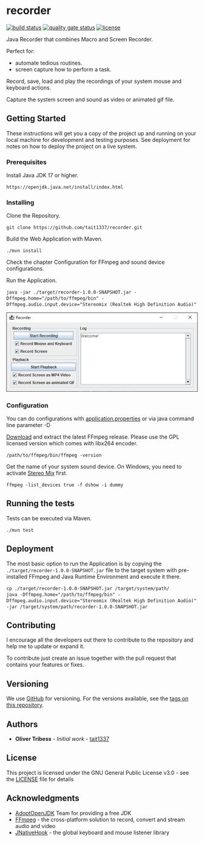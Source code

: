 # recorder
[![build status](https://github.com/Tait1337/recorder/workflows/build/badge.svg)](https://github.com/Tait1337/recorder/actions)
[![quality gate status](https://sonarcloud.io/api/project_badges/measure?project=Tait1337_recorder&metric=alert_status)](https://sonarcloud.io/dashboard?id=Tait1337_recorder)
[![license](https://img.shields.io/github/license/Tait1337/recorder)](LICENSE)

Java Recorder that combines Macro and Screen Recorder.

Perfect for:
- automate tedious routines.
- screen capture how to perform a task.

Record, save, load and play the recordings of your system mouse and keyboard actions.

Capture the system screen and sound as video or animated gif file.

## Getting Started

These instructions will get you a copy of the project up and running on your local machine for development and testing purposes. See deployment for notes on how to deploy the project on a live system.

### Prerequisites

Install Java JDK 17 or higher.
```
https://openjdk.java.net/install/index.html
```

### Installing

Clone the Repository.
```
git clone https://github.com/tait1337/recorder.git
```

Build the Web Application with Maven.
```
./mvn install
```

Check the chapter Configuration for FFmpeg and sound device configurations.

Run the Application.
```
java -jar ./target/recorder-1.0.0-SNAPSHOT.jar -Dffmpeg.home="/path/to/ffmpeg/bin" -Dffmpeg.audio.input.device="Stereomix (Realtek High Definition Audio)"
```

![Screenshot](screenshot_ui.png)

### Configuration

You can do configurations with [application.properties](src/main/resources/application.properties) or via java command line parameter -D

[Download](https://ffmpeg.org/download.html) and extract the latest FFmpeg release. Please use the GPL licensed version which comes with libx264 encoder.
```
/path/to/ffmpeg/bin/ffmpeg -version
```

Get the name of your system sound device. On Windows, you need to activate [Stereo Mix](https://www.howtogeek.com/howto/39532/how-to-enable-stereo-mix-in-windows-7-to-record-audio/) first.
```
ffmpeg -list_devices true -f dshow -i dummy
```

## Running the tests

Tests can be executed via Maven.

```
./mvn test
```

## Deployment

The most basic option to run the Application is by copying the `./target/recorder-1.0.0-SNAPSHOT.jar` file to the target system with pre-installed FFmpeg and Java Runtime Environment and execute it there.

```
cp ./target/recorder-1.0.0-SNAPSHOT.jar /target/system/path/
java -Dffmpeg.home="/path/to/ffmpeg/bin" -Dffmpeg.audio.input.device="Stereomix (Realtek High Definition Audio)" -jar /target/system/path/recorder-1.0.0-SNAPSHOT.jar
```

## Contributing

I encourage all the developers out there to contribute to the repository and help me to update or expand it.

To contribute just create an issue together with the pull request that contains your features or fixes.

## Versioning

We use [GitHub](https://github.com/) for versioning. For the versions available, see the [tags on this repository](https://github.com/tait1337/recorder/tags). 

## Authors

* **Oliver Tribess** - *Initial work* - [tait1337](https://github.com/tait1337)

## License

This project is licensed under the GNU General Public License v3.0 - see the [LICENSE](LICENSE) file for details

## Acknowledgments

* [AdoptOpenJDK](https://adoptopenjdk.net/) Team for providing a free JDK 
* [FFmpeg](https://ffmpeg.org/) - the cross-platform solution to record, convert and stream audio and video
* [JNativeHook](https://github.com/kwhat/jnativehook) - the global keyboard and mouse listener library